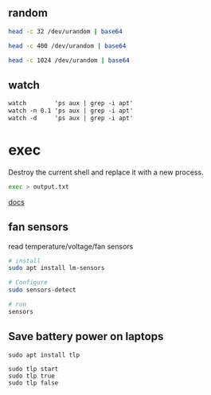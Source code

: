 ## random
```bash
head -c 32 /dev/urandom | base64

head -c 400 /dev/urandom | base64

head -c 1024 /dev/urandom | base64
```


## watch
```txt
watch        'ps aux | grep -i apt'
watch -n 0.1 'ps aux | grep -i apt'
watch -d     'ps aux | grep -i apt'
```


# exec
Destroy the current shell and replace it with a new process.
```bash
exec > output.txt
```
[docs](https://www.computerhope.com/unix/bash/exec.htm)


## fan sensors
read temperature/voltage/fan sensors
```bash
# install
sudo apt install lm-sensors

# Configure
sudo sensors-detect

# run
sensors
```


## Save battery power on laptops
```
sudo apt install tlp

sudo tlp start
sudo tlp true
sudo tlp false
```
